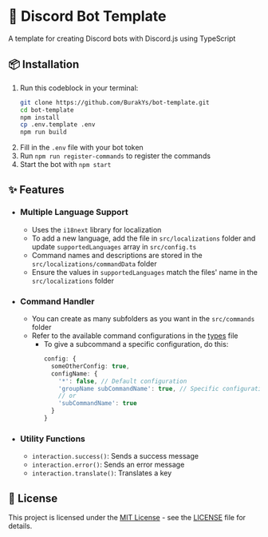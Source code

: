 # 🤖 Discord Bot Template

A template for creating Discord bots with Discord.js using TypeScript

## 📦 Installation

1. Run this codeblock in your terminal:
    ```bash
    git clone https://github.com/BurakYs/bot-template.git
    cd bot-template
    npm install
    cp .env.template .env
    npm run build
    ```
2. Fill in the `.env` file with your bot token
3. Run `npm run register-commands` to register the commands
4. Start the bot with `npm start`

## ✨ Features

- ### Multiple Language Support
    - Uses the `i18next` library for localization
    - To add a new language, add the file in `src/localizations` folder and update `supportedLanguages` array in `src/config.ts`
    - Command names and descriptions are stored in the `src/localizations/commandData` folder
    - Ensure the values in `supportedLanguages` match the files' name in the `src/localizations` folder

- ### Command Handler
    - You can create as many subfolders as you want in the `src/commands` folder
    - Refer to the available command configurations in the [types](./src/types/index.ts#L12-L22) file
        - To give a subcommand a specific configuration, do this:
          ```ts
          config: {
            someOtherConfig: true,
            configName: {
              '*': false, // Default configuration
              'groupName subCommandName': true, // Specific configuration for this subcommand
              // or
              'subCommandName': true
            }
          }
          ```

- ### Utility Functions
    - `interaction.success()`: Sends a success message
    - `interaction.error()`: Sends an error message
    - `interaction.translate()`: Translates a key

## 📝 License

This project is licensed under the [MIT License](./LICENSE) - see the [LICENSE](./LICENSE) file for details.
